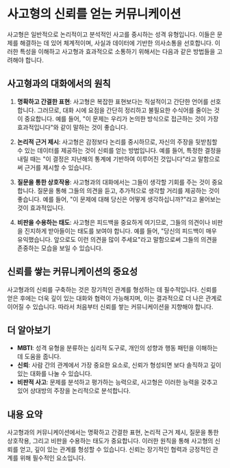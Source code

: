 # 사고형의 신뢰를 얻는 커뮤니케이션

사고형은 일반적으로 논리적이고 분석적인 사고를 중시하는 성격 유형입니다. 이들은 문제를 해결하는 데 있어 체계적이며, 사실과 데이터에 기반한 의사소통을 선호합니다. 이러한 특성을 이해하고 사고형과 효과적으로 소통하기 위해서는 다음과 같은 방법들을 고려해야 합니다.

## 사고형과의 대화에서의 원칙

1. **명확하고 간결한 표현**: 사고형은 복잡한 표현보다는 직설적이고 간단한 언어를 선호합니다. 그러므로, 대화 시에 요점을 간단히 정리하고 불필요한 수식어를 줄이는 것이 중요합니다. 예를 들어, "이 문제는 우리가 논의한 방식으로 접근하는 것이 가장 효과적입니다"와 같이 말하는 것이 좋습니다.

2. **논리적 근거 제시**: 사고형은 감정보다 논리를 중시하므로, 자신의 주장을 뒷받침할 수 있는 데이터를 제공하는 것이 신뢰를 얻는 방법입니다. 예를 들어, 특정한 결정을 내릴 때는 "이 결정은 지난해의 통계에 기반하여 이루어진 것입니다"라고 말함으로써 근거를 제시할 수 있습니다.

3. **질문을 통한 상호작용**: 사고형과의 대화에서는 그들이 생각할 기회를 주는 것이 중요합니다. 질문을 통해 그들의 의견을 듣고, 추가적으로 생각할 거리를 제공하는 것이 좋습니다. 예를 들어, "이 문제에 대해 당신은 어떻게 생각하십니까?"라고 물어보는 것이 효과적입니다.

4. **비판을 수용하는 태도**: 사고형은 피드백을 중요하게 여기므로, 그들의 의견이나 비판을 진지하게 받아들이는 태도를 보여야 합니다. 예를 들어, "당신의 피드백이 매우 유익했습니다. 앞으로도 이런 의견을 많이 주세요"라고 말함으로써 그들의 의견을 존중하는 모습을 보일 수 있습니다.

## 신뢰를 쌓는 커뮤니케이션의 중요성

사고형과의 신뢰를 구축하는 것은 장기적인 관계를 형성하는 데 필수적입니다. 신뢰를 얻은 후에는 더욱 깊이 있는 대화와 협력이 가능해지며, 이는 결과적으로 더 나은 관계로 이어질 수 있습니다. 따라서 처음부터 신뢰를 쌓는 커뮤니케이션을 지향해야 합니다.

## 더 알아보기

- **MBTI**: 성격 유형을 분류하는 심리적 도구로, 개인의 성향과 행동 패턴을 이해하는 데 도움을 줍니다.
- **신뢰**: 사람 간의 관계에서 가장 중요한 요소로, 신뢰가 형성되면 보다 솔직하고 깊이 있는 대화를 나눌 수 있습니다.
- **비판적 사고**: 문제를 분석하고 평가하는 능력으로, 사고형은 이러한 능력을 갖추고 있어 상대방의 주장을 논리적으로 분석합니다.

## 내용 요약

사고형과의 커뮤니케이션에서는 명확하고 간결한 표현, 논리적 근거 제시, 질문을 통한 상호작용, 그리고 비판을 수용하는 태도가 중요합니다. 이러한 원칙을 통해 사고형의 신뢰를 얻고, 깊이 있는 관계를 형성할 수 있습니다. 신뢰는 장기적인 협력과 긍정적인 관계를 위해 필수적인 요소입니다.